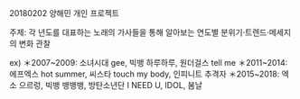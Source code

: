 20180202 양해민 개인 프로젝트

주제: 각 년도를 대표하는 노래의 가사들을 통해 알아보는 연도별 분위기·트렌드·메세지의 변화 관찰

ex) 
＊2007~2009: 소녀시대 gee, 빅뱅 하루하루, 원더걸스 tell me
＊2011~2014: 에프엑스 hot summer, 씨스타 touch my body, 인피니트 추격자
＊2015~2018: 엑소 으르렁, 빅뱅 뱅뱅뱅, 방탄소년단 I NEED U, IDOL, 봄날
